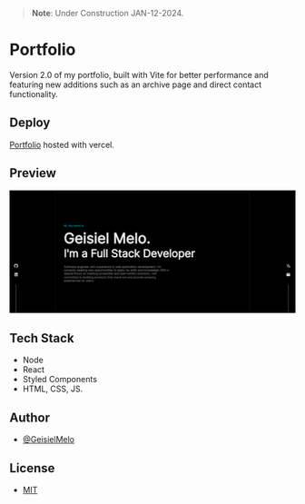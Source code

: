> **Note**: Under Construction JAN-12-2024.


# Portfolio

Version 2.0 of my portfolio, built with Vite for better performance and featuring new additions such as an archive page and direct contact functionality.

## Deploy

[Portfolio](http://geisielmelo.vercel.app) hosted with vercel.

## Preview
![App Img](https://raw.githubusercontent.com/GeisielMelo/v2/main/public/img/preview.png)

## Tech Stack

- Node
- React
- Styled Components
- HTML, CSS, JS.

## Author

- [@GeisielMelo](https://github.com/GeisielMelo)

## License

- [MIT](https://choosealicense.com/licenses/mit)
